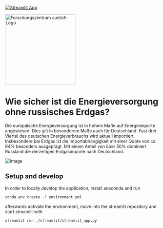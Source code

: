 [![Streamlit App](https://static.streamlit.io/badges/streamlit_badge_black_white.svg)](https://share.streamlit.io/tonigustavson/eu_energy_independence)


<a href="https://www.fz-juelich.de/iek/iek-3/DE/Home/home_node.html"><img src="https://www.fz-juelich.de/metis-platform/EN/_Documents/Pictures/FZJ-logo_340x185.jpg?__blob=normal
" alt="Forschungszentrum Juelich Logo" width="230px"></a> 


# Wie sicher ist die Energieversorgung ohne russisches Erdgas?

Die europäische Energieversorgung ist in hohem Maße auf Energieimporte angewiesen. Dies gilt in besonderem Maße auch für Deutschland: Fast drei Viertel des deutschen
Energieverbrauchs wird aktuell importiert. Insbesondere bei Erdgas ist die Importabhängigkeit mit einer Quote von ca. 94% besonders ausgeprägt. Mit einem Anteil von über 50% dominiert Russland die derzeitigen Erdgasimporte nach Deutschland.

![image](https://user-images.githubusercontent.com/63047357/159122405-15384030-474a-4b83-9962-f127e15a9006.png)


## Setup and develop

In order to locally develop the application, install anaconda and run

```bash
conda env create -f environment.yml
```

afterwards activate the environment, move into the streamlit repository and start streamlit with

```bash
streamlit run ./streamlit/streamlit_app.py
```
